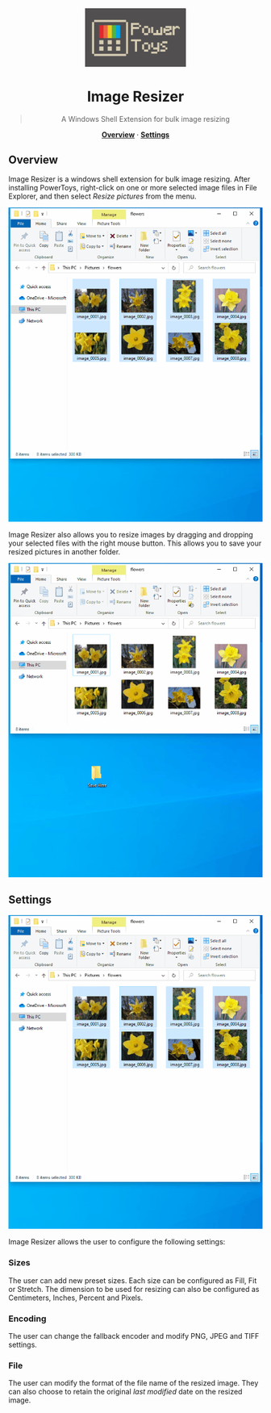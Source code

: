 <center>

<img width="200" src="../../../doc/images/Logo.jpg">

# Image Resizer
> A Windows Shell Extension for bulk image resizing

[**Overview**](#overview) · 
[**Settings**](#settings)
</center>

## Overview
Image Resizer is a windows shell extension for bulk image resizing. After installing PowerToys, right-click on one or more selected image files in File Explorer, and then select _Resize pictures_ from the menu.

![Image Resizer Demo](../../../doc/images/imageresizer/resizeNormal.gif)

Image Resizer also allows you to resize images by dragging and dropping your selected files with the right mouse button. This allows you to save your resized pictures in another folder.

![Image Resizer Drag And Drop Demo](../../../doc/images/imageresizer/resizeDragAndDrop.gif)

## Settings

![Image Resizer Settings](../../../doc/images/imageresizer/resizeSettings.gif)

Image Resizer allows the user to configure the following settings:

### Sizes
The user can add new preset sizes. Each size can be configured as Fill, Fit or Stretch. The dimension to be used for resizing can also be configured as Centimeters, Inches, Percent and Pixels.

### Encoding
The user can change the fallback encoder and modify PNG, JPEG and TIFF settings.

### File
The user can modify the format of the file name of the resized image. They can also choose to retain the original _last modified_ date on the resized image.
